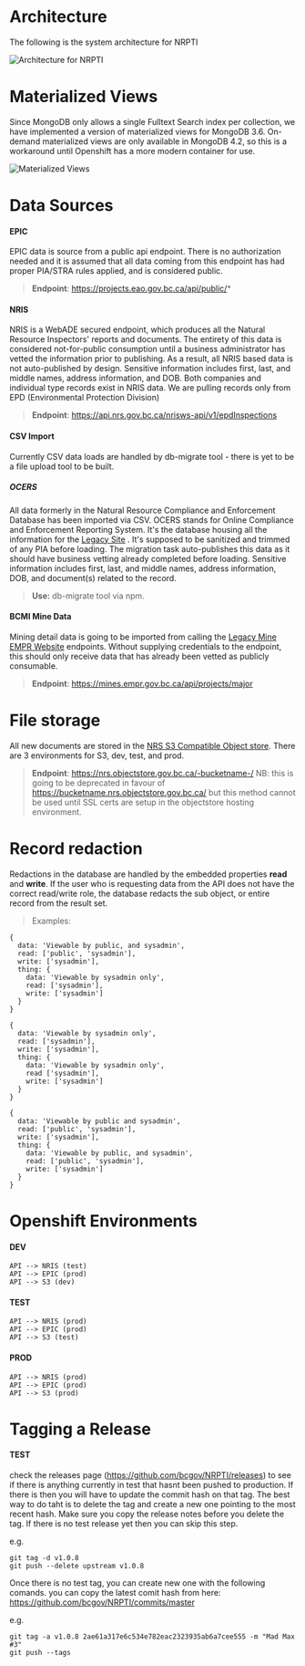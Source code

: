 # Architecture

The following is the system architecture for NRPTI

![Architecture for NRPTI](https://raw.github.com/bcgov/NRPTI/master/docs/NRPTI-Architecture.svg)

# Materialized Views

Since MongoDB only allows a single Fulltext Search index per collection, we have implemented a version of materialized views for MongoDB 3.6.  On-demand materialized views are only available in MongoDB 4.2, so this is a workaround until Openshift has a more modern container for use.

![Materialized Views](https://raw.github.com/bcgov/NRPTI/master/docs/NRPTI%20Materialized%20Views.svg)


# Data Sources

#### EPIC
EPIC data is source from a public api endpoint.  There is no authorization needed and it is assumed that all data coming from this endpoint has had proper PIA/STRA rules applied, and is considered public.

> **Endpoint**: https://projects.eao.gov.bc.ca/api/public/*

#### NRIS
NRIS is a WebADE secured endpoint, which produces all the Natural Resource Inspectors' reports and documents.  The entirety of this data is considered not-for-public consumption until a business administrator has vetted the information prior to publishing.  As a result, all NRIS based data is not auto-published by design.  Sensitive information includes first, last, and middle names, address information, and DOB.  Both companies and individual type records exist in NRIS data.  We are pulling records only from EPD (Environmental Protection Division)

> **Endpoint**: https://api.nrs.gov.bc.ca/nrisws-api/v1/epdInspections

#### CSV Import
Currently CSV data loads are handled by db-migrate tool - there is yet to be a file upload tool to be built.

##### OCERS
All data formerly in the Natural Resource Compliance and Enforcement Database has been imported via CSV.  OCERS stands for Online Compliance and Enforcement Reporting System.  It's the database housing all the information for the [Legacy Site](https://a100.gov.bc.ca/pub/ocers/searchApproved.do?submitType=menu) . It's supposed to be sanitized and trimmed of any PIA before loading.  The migration task auto-publishes this data as it should have business vetting already completed before loading.  Sensitive information includes first, last, and middle names, address information, DOB, and document(s) related to the record.

> **Use:** db-migrate tool via npm.

#### BCMI Mine Data
Mining detail data is going to be imported from calling the [Legacy Mine EMPR Website](https://mines.empr.gov.bc.ca/api/projects/major) endpoints.  Without supplying credentials to the endpoint, this should only receive data that has already been vetted as publicly consumable.

> **Endpoint**: https://mines.empr.gov.bc.ca/api/projects/major


# File storage
All new documents are stored in the [NRS S3 Compatible Object store](nrs.objectstore.gov.bc.ca).  There are 3 environments for S3, dev, test, and prod.

> **Endpoint**: https://nrs.objectstore.gov.bc.ca/-bucketname-/
> NB: this is going to be deprecated in favour of https://bucketname.nrs.objectstore.gov.bc.ca/ but this method cannot be used until SSL certs are setup in the objectstore hosting environment.

# Record redaction
Redactions in the database are handled by the embedded properties **read** and **write**.  If the user who is requesting data from the API does not have the correct read/write role, the database redacts the sub object, or entire record from the result set.

> Examples:
```
{
  data: 'Viewable by public, and sysadmin',
  read: ['public', 'sysadmin'],
  write: ['sysadmin'],
  thing: {
    data: 'Viewable by sysadmin only',
	read: ['sysadmin'],
	write: ['sysadmin']
  }
}
```

```
{
  data: 'Viewable by sysadmin only',
  read: ['sysadmin'],
  write: ['sysadmin'],
  thing: {
    data: 'Viewable by sysadmin only',
    read ['sysadmin'],
    write: ['sysadmin']
  }
}
```

```
{
  data: 'Viewable by public and sysadmin',
  read: ['public', 'sysadmin'],
  write: ['sysadmin'],
  thing: {
    data: 'Viewable by public, and sysadmin',
	read: ['public', 'sysadmin'],
	write: ['sysadmin']
  }
}
```


# Openshift Environments

#### DEV

```
API --> NRIS (test)
API --> EPIC (prod)
API --> S3 (dev)
```

#### TEST

```
API --> NRIS (prod)
API --> EPIC (prod)
API --> S3 (test)
```

#### PROD

```
API --> NRIS (prod)
API --> EPIC (prod)
API --> S3 (prod)
```

# Tagging a Release

#### TEST
check the releases page (https://github.com/bcgov/NRPTI/releases) to see if there is anything currently in test that hasnt been pushed to production. If there is then you will have to update the commit hash on that tag. The best way to do taht is to delete the tag and create a new one pointing to the most recent hash. Make sure you copy the release notes before you delete the tag. If there is no test release yet then you can skip this step.

e.g.
```
git tag -d v1.0.8
git push --delete upstream v1.0.8
```

Once there is no test tag, you can create new one with the following comands. you can copy the latest comit hash from here: https://github.com/bcgov/NRPTI/commits/master

e.g.
```
git tag -a v1.0.8 2ae61a317e6c534e782eac2323935ab6a7cee555 -m "Mad Max #3"
git push --tags
```

